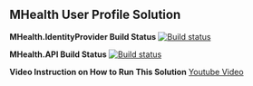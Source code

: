## MHealth User Profile Solution



**MHealth.IdentityProvider Build Status**
[![Build status](https://dev.azure.com/MirzaGhulamRasyid/ExperimentalCore/_apis/build/status/MHealth.IdentityProvider-CI)](https://dev.azure.com/MirzaGhulamRasyid/ExperimentalCore/_build/latest?definitionId=20)

**MHealth.API Build Status**
[![Build status](https://dev.azure.com/MirzaGhulamRasyid/ExperimentalCore/_apis/build/status/MHealth.API-CI)](https://dev.azure.com/MirzaGhulamRasyid/ExperimentalCore/_build/latest?definitionId=21)

**Video Instruction on How to Run This Solution**
[Youtube Video](https://youtu.be/sQczen-XoMY)
